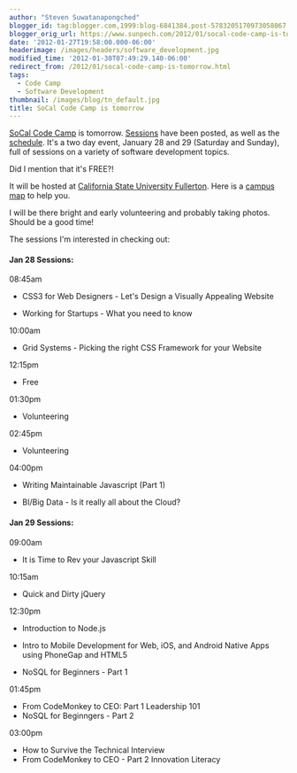 ```yaml
---
author: "Steven Suwatanapongched"
blogger_id: tag:blogger.com,1999:blog-6841384.post-5783205170973058067
blogger_orig_url: https://www.sunpech.com/2012/01/socal-code-camp-is-tomorrow.html
date: '2012-01-27T19:58:00.000-06:00'
headerimage: /images/headers/software_development.jpg
modified_time: '2012-01-30T07:49:29.140-06:00'
redirect_from: /2012/01/socal-code-camp-is-tomorrow.html
tags:
  - Code Camp
  - Software Development
thumbnail: /images/blog/tn_default.jpg
title: SoCal Code Camp is tomorrow
---
```



[SoCal Code Camp](https://www.socalcodecamp.com) is tomorrow. [Sessions](https://www.socalcodecamp.com/sessions.aspx) have been posted, as well as the [schedule](https://www.socalcodecamp.com/schedule.aspx). It's a two day event, January 28 and 29 (Saturday and Sunday), full of sessions on a variety of software development topics.

Did I mention that it's FREE?!

It will be hosted at [California State University Fullerton](https://fullerton.edu). Here is a [campus map](https://www.fullerton.edu/campusmap/CampusMap.htm) to help you.

I will be there bright and early volunteering and probably taking photos. Should be a good time!

The sessions I'm interested in checking out:

#### Jan 28 Sessions:
08:45am
- CSS3 for Web Designers - Let's Design a Visually Appealing Website

- Working for Startups - What you need to know

10:00am
- Grid Systems - Picking the right CSS Framework for your Website

12:15pm
- Free

01:30pm
- Volunteering

02:45pm
- Volunteering

04:00pm
- Writing Maintainable Javascript (Part 1)

- BI/Big Data - Is it really all about the Cloud?

#### Jan 29 Sessions:

09:00am
- It is Time to Rev your Javascript Skill

10:15am
- Quick and Dirty jQuery

12:30pm
- Introduction to Node.js

- Intro to Mobile Development for Web, iOS, and Android Native Apps using PhoneGap and HTML5
- NoSQL for Beginners - Part 1

01:45pm
- From CodeMonkey to CEO: Part 1 Leadership 101
- NoSQL for Beginngers - Part 2

03:00pm
- How to Survive the Technical Interview
- From CodeMonkey to CEO - Part 2 Innovation Literacy
